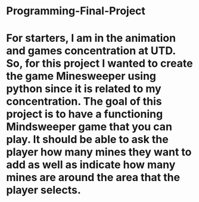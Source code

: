 # Programming-Final-Project
# For starters, I am in the animation and games concentration at UTD. So, for this project I wanted to create the game Minesweeper using python since it is related to my concentration. The goal of this project is to have a functioning Mindsweeper game that you can play. It should be able to ask the player how many mines they want to add as well as indicate how many mines are around the area that the player selects. 